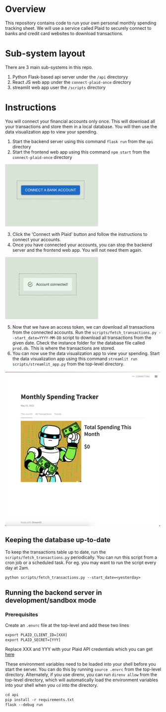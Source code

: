 Overview
==

This repository contains code to run your own personal monthly spending tracking sheet. We will use a service called Plaid to securely connect to banks and credit card websites to download transactions.



Sub-system layout
=====

There are 3 main sub-systems in this repo.

1. Python Flask-based api server under the `/api` directoryy
2. React JS web app under the `connect-plaid-once` directory
3. streamlit web app user the `/scripts` directory

Instructions
==
You will connect your financial accounts only once. This will download all your transactions and store them in a local database. You will then use the data visualization app to view your spending.

1. Start the backend server using this command `flask run` from the `api` directory
2. Start the frontend web app using this command `npm start` from the `connect-plaid-once` directory

<img src=connect_view.png height=200 width=300>

3. Click the 'Connect with Plaid' button and follow the instructions to connect your accounts.
4. Once you have connected your accounts, you can stop the backend server and the frontend web app. You will not need them again.

<img src=done_view.png height=200 width=300>

5. Now that we have an access token, we can download all transactions from the connected accounts. Run the `scripts/fetch_transactions.py --start_date=YYYY-MM-DD` script to download all transactions from the given date. Check the instance folder for the database file called `prod.db`. This is where the transactions are stored.
5. You can now use the data visualization app to view your spending. Start the data visualization app using this command `streamlit run scripts/streamlit_app.py` from the top-level directory.

<img src=streamlit_app.png height=500 width=500>

## Keeping the database up-to-date

To keep the transactions table up to date, run the `scripts/fetch_transactions.py` periodically. You can run this script from a cron job or a scheduled task. For eg. you may want to run the script every day at 2am.
```
python scripts/fetch_transactions.py --start_date=<yesterday>
```

## Running the backend server in development/sandbox mode
### Prerequisites

Create an `.envrc` file at the top-level and add these two lines

```
export PLAID_CLIENT_ID=[XXX]
export PLAID_SECRET=[YYY]
```

Replace XXX and YYY with your Plaid API credentials which you can get [here](https://dashboard.plaid.com/team/keys)

These environment variables need to be loaded into your shell before you start the server. You can do this by running `source .envrc` from the top-level directory. Alternately, if you use direnv, you can run `direnv allow` from the top-level directory, which will automatically load the environment variables into your shell when you `cd` into the directory.

```
cd api
pip install -r requirements.txt
flask --debug run
```
